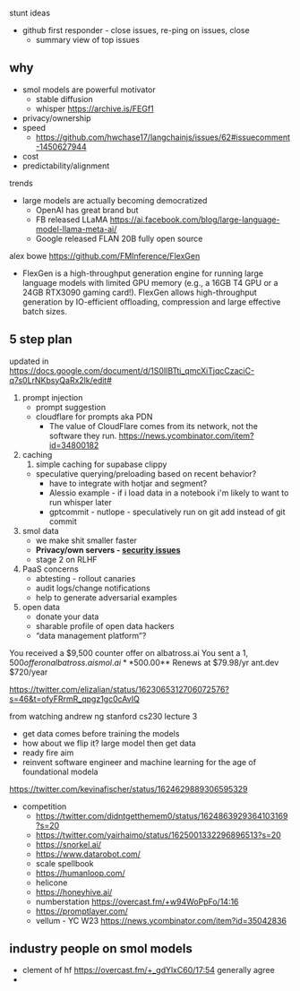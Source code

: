 stunt ideas
- github first responder - close issues, re-ping on issues, close
	- summary view of top issues


## why

- smol models are powerful motivator
	- stable diffusion
	- whisper https://archive.is/FEGf1
- privacy/ownership
- speed
	- https://github.com/hwchase17/langchainjs/issues/62#issuecomment-1450627944
- cost
- predictability/alignment

trends
- large models are actually becoming democratized
	- OpenAI has great brand but
	- FB released LLaMA https://ai.facebook.com/blog/large-language-model-llama-meta-ai/  
	- Google released FLAN 20B fully open source

alex bowe
https://github.com/FMInference/FlexGen
- FlexGen is a high-throughput generation engine for running large language models with limited GPU memory (e.g., a 16GB T4 GPU or a 24GB RTX3090 gaming card!). FlexGen allows high-throughput generation by IO-efficient offloading, compression and large effective batch sizes.

## 5 step plan

updated in https://docs.google.com/document/d/1S0IlBTti_qmcXiTjqcCzaciC-q7s0LrNKbsyQaRx2lk/edit#
1. prompt injection
	- prompt suggestion
	- cloudflare for prompts aka PDN
		- The value of CloudFlare comes from its network, not the software they run. https://news.ycombinator.com/item?id=34800182
2. caching
	1. simple caching for supabase clippy
	- speculative querying/preloading based on recent behavior?
		- have to integrate with hotjar and segment?
		- Alessio example - if i load data in a notebook i'm likely to want to run whisper later
		- gptcommit - nutlope - speculatively run on git add instead of git commit
3. smol data
	- we make shit smaller faster
	- **Privacy/own servers - [security issues](https://news.ycombinator.com/item?id=34910249)**
	- stage 2 on RLHF 
1. PaaS concerns
	- abtesting - rollout canaries
	- audit logs/change notifications
	- help to generate adversarial examples
2. open data
	- donate your data
	- sharable profile of open data hackers
	- “data management platform”?

You received a $9,500 counter offer on albatross.ai
You sent a $1,500 offer on albatross.ai
smol.ai **$500.00** Renews at $79.98/yr
ant.dev $720/year

https://twitter.com/elizalian/status/1623065312706072576?s=46&t=ofyFRrmR_qpgz1gc0cAvIQ



from watching andrew ng stanford cs230 lecture 3
- get data comes before training the models
- how about we flip it? large model then get data
- ready fire aim
- reinvent software engineer and machine learning for the age of foundational modela


https://twitter.com/kevinafischer/status/1624629889306595329
- competition
	- https://twitter.com/didntgetthemem0/status/1624863929364103169?s=20
	- https://twitter.com/yairhaimo/status/1625001332296896513?s=20
	- https://snorkel.ai/
	- https://www.datarobot.com/
	- scale spellbook
	- https://humanloop.com/
	- helicone
	- https://honeyhive.ai/
	- numberstation https://overcast.fm/+w94WoPpFo/14:16
	- https://promptlayer.com/ 
	- vellum - YC W23 https://news.ycombinator.com/item?id=35042836

## industry people on smol models

- clement of hf https://overcast.fm/+_gdYlxC60/17:54 generally agree
- 